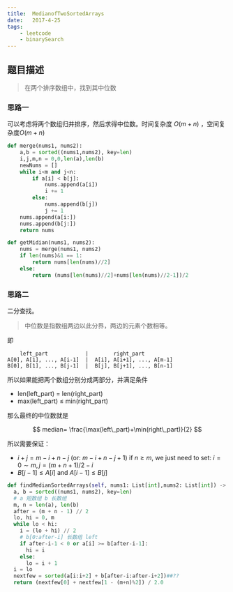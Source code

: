 ```yaml
---
title:  MedianofTwoSortedArrays
date:   2017-4-25
tags: 
    - leetcode
    - binarySearch  
---
```

## 题目描述
> 在两个排序数组中，找到其中位数

### 思路一
可以考虑将两个数组归并排序，然后求得中位数。时间复杂度 $O(m+n)$ ，空间复杂度$O(m+n)$

```python
def merge(nums1, nums2):
    a,b = sorted((nums1,nums2), key=len)
    i,j,m,n = 0,0,len(a),len(b)
    newNums = []
    while i<m and j<n:
        if a[i] < b[j]:
            nums.append(a[i])
            i += 1
        else:
            nums.append(b[j])
            j += 1
    nums.append(a[i:])
    nums.append(b[j:])
    return nums

def getMidian(nums1, nums2):
    nums = merge(nums1, nums2)
    if len(nums)&1 == 1:
        return nums[len(nums)//2]
    else:
        return (nums[len(nums)//2]+nums[len(nums)//2-1])/2
```

### 思路二
二分查找。
>中位数是指数组两边以此分界，两边的元素个数相等。

即  
```
    left_part            |        right_part
A[0], A[1], ..., A[i-1]  |  A[i], A[i+1], ..., A[m-1]
B[0], B[1], ..., B[j-1]  |  B[j], B[j+1], ..., B[n-1]
```
所以如果能把两个数组分别分成两部分，并满足条件

- len(left\_part) = len(right\_part)
- max(left_part) ≤ min(right_part)

那么最终的中位数就是

$$
median= \frac{\max(left\_part)+\min(right\_part)}{2}
$$

所以需要保证：
- $i+j=m−i+n−j$ (or: $m - i + n - j + 1$)
    if $n≥m$, we just need to set: 
    $i=0∼m,j=(m+n+1)/2 −i$
- $B[j−1]≤A[i]$ and $A[i−1]≤B[j]$

```python
def findMedianSortedArrays(self, nums1: List[int],nums2: List[int]) -> float:
  a, b = sorted((nums1, nums2), key=len)
  # a 短数组 b 长数组
  m, n = len(a), len(b)
  after = (m + n - 1) // 2
  lo, hi = 0, m
  while lo < hi:
    i = (lo + hi) // 2
    # b[0:after-i] 长数组 left
    if after-i-1 < 0 or a[i] >= b[after-i-1]:
      hi = i
    else:
      lo = i + 1
  i = lo
  nextfew = sorted(a[i:i+2] + b[after-i:after-i+2])##??
  return (nextfew[0] + nextfew[1 - (m+n)%2]) / 2.0
```